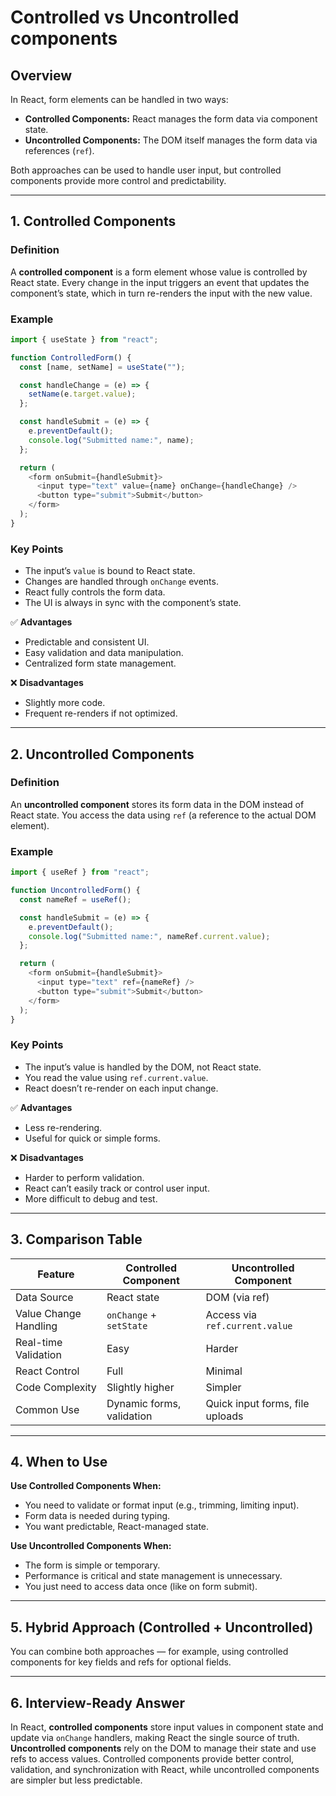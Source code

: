 # Controlled vs Uncontrolled components

## Overview

In React, form elements can be handled in two ways:

* **Controlled Components:** React manages the form data via component state.
* **Uncontrolled Components:** The DOM itself manages the form data via references (`ref`).

Both approaches can be used to handle user input, but controlled components provide more control and predictability.

---

## 1. Controlled Components

### Definition

A **controlled component** is a form element whose value is controlled by React state.
Every change in the input triggers an event that updates the component’s state, which in turn re-renders the input with the new value.

### Example

```javascript
import { useState } from "react";

function ControlledForm() {
  const [name, setName] = useState("");

  const handleChange = (e) => {
    setName(e.target.value);
  };

  const handleSubmit = (e) => {
    e.preventDefault();
    console.log("Submitted name:", name);
  };

  return (
    <form onSubmit={handleSubmit}>
      <input type="text" value={name} onChange={handleChange} />
      <button type="submit">Submit</button>
    </form>
  );
}
```

### Key Points

* The input’s `value` is bound to React state.
* Changes are handled through `onChange` events.
* React fully controls the form data.
* The UI is always in sync with the component’s state.

✅ **Advantages**

* Predictable and consistent UI.
* Easy validation and data manipulation.
* Centralized form state management.

❌ **Disadvantages**

* Slightly more code.
* Frequent re-renders if not optimized.

---

## 2. Uncontrolled Components

### Definition

An **uncontrolled component** stores its form data in the DOM instead of React state.
You access the data using `ref` (a reference to the actual DOM element).

### Example

```javascript
import { useRef } from "react";

function UncontrolledForm() {
  const nameRef = useRef();

  const handleSubmit = (e) => {
    e.preventDefault();
    console.log("Submitted name:", nameRef.current.value);
  };

  return (
    <form onSubmit={handleSubmit}>
      <input type="text" ref={nameRef} />
      <button type="submit">Submit</button>
    </form>
  );
}
```

### Key Points

* The input’s value is handled by the DOM, not React state.
* You read the value using `ref.current.value`.
* React doesn’t re-render on each input change.

✅ **Advantages**

* Less re-rendering.
* Useful for quick or simple forms.

❌ **Disadvantages**

* Harder to perform validation.
* React can’t easily track or control user input.
* More difficult to debug and test.

---

## 3. Comparison Table

| Feature               | Controlled Component      | Uncontrolled Component          |
| --------------------- | ------------------------- | ------------------------------- |
| Data Source           | React state               | DOM (via ref)                   |
| Value Change Handling | `onChange` + `setState`   | Access via `ref.current.value`  |
| Real-time Validation  | Easy                      | Harder                          |
| React Control         | Full                      | Minimal                         |
| Code Complexity       | Slightly higher           | Simpler                         |
| Common Use            | Dynamic forms, validation | Quick input forms, file uploads |

---

## 4. When to Use

**Use Controlled Components When:**

* You need to validate or format input (e.g., trimming, limiting input).
* Form data is needed during typing.
* You want predictable, React-managed state.

**Use Uncontrolled Components When:**

* The form is simple or temporary.
* Performance is critical and state management is unnecessary.
* You just need to access data once (like on form submit).

---

## 5. Hybrid Approach (Controlled + Uncontrolled)

You can combine both approaches — for example, using controlled components for key fields and refs for optional fields.

---

## 6. Interview-Ready Answer

In React, **controlled components** store input values in component state and update via `onChange` handlers, making React the single source of truth.
**Uncontrolled components** rely on the DOM to manage their state and use refs to access values.
Controlled components provide better control, validation, and synchronization with React, while uncontrolled components are simpler but less predictable.
